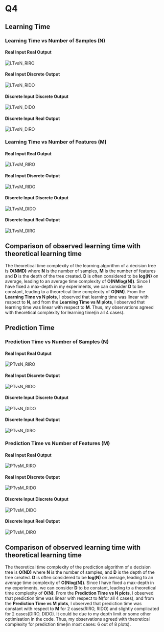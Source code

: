 # Q4

## Learning Time

### Learning Time vs Number of Samples (N)

#### Real Input Real Output

![LTvsN_RIRO](images/LTvsN_RIRO.png)

#### Real Input Discrete Output

![LTvsN_RIDO](images/LTvsN_RIDO.png)

#### Discrete Input Discrete Output

![LTvsN_DIDO](images/LTvsN_DIDO.png)

#### Discrete Input Real Output

![LTvsN_DIRO](images/LTvsN_DIRO.png)

### Learning Time vs Number of Features (M)

#### Real Input Real Output

![LTvsM_RIRO](images/LTvsM_RIRO.png)

#### Real Input Discrete Output

![LTvsM_RIDO](images/LTvsM_RIDO.png)

#### Discrete Input Discrete Output

![LTvsM_DIDO](images/LTvsM_DIDO.png)

#### Discrete Input Real Output

![LTvsM_DIRO](images/LTvsM_DIRO.png)

## Comparison of observed learning time with theoretical learning time

The theoretical time complexity of the learning algorithm of a decision tree is **O(NMD)** where **N** is the number of samples, **M** is the number of features and **D** is the depth of the tree created. **D** is often considered to be **log(N)** on average, leading to an average time complexity of **O(NMlog(N))**. Since I have fixed a max-depth in my experiments, we can consider **D** to be constant, leading to a theoretical time complexity of **O(NM)**. From the **Learning Time vs N plots**, I observed that learning time was linear with respect to **N**, and from the **Learning Time vs M plots**, I observed that learning time was linear with respect to **M**. Thus, my observations agreed with theoretical complexity for learning time(in all 4 cases).

## Prediction Time

### Prediction Time vs Number of Samples (N)

#### Real Input Real Output

![PTvsN_RIRO](images/PTvsN_RIRO.png)

#### Real Input Discrete Output

![PTvsN_RIDO](images/PTvsN_RIDO.png)

#### Discrete Input Discrete Output

![PTvsN_DIDO](images/PTvsN_DIDO.png)

#### Discrete Input Real Output

![PTvsN_DIRO](images/PTvsN_DIRO.png)

### Prediction Time vs Number of Features (M)

#### Real Input Real Output

![PTvsM_RIRO](images/PTvsM_RIRO.png)

#### Real Input Discrete Output

![PTvsM_RIDO](images/PTvsM_RIDO.png)

#### Discrete Input Discrete Output

![PTvsM_DIDO](images/PTvsM_DIDO.png)

#### Discrete Input Real Output

![PTvsM_DIRO](images/PTvsM_DIRO.png)

## Comparison of observed learning time with theoretical learning time

The theoretical time complexity of the prediction algorithm of a decision tree is **O(ND)** where **N** is the number of samples, and **D** is the depth of the tree created. **D** is often considered to be **log(N)** on average, leading to an average time complexity of **O(Nlog(N))**. Since I have fixed a max-depth in my experiments, we can consider **D** to be constant, leading to a theoretical time complexity of **O(N)**. From the **Prediction Time vs N plots**, I observed that prediction time was linear with respect to **N**(for all 4 cases), and from the **Prediction Time vs M plots**, I observed that prediction time was constant with respect to **M** for 2 cases(RIRO, RIDO) and slightly complicated for 2 cases(DIRO, DIDO). It could be due to my depth limit or some other optimisation in the code. Thus, my observations agreed with theoretical complexity for prediction time(in most cases: 6 out of 8 plots).
